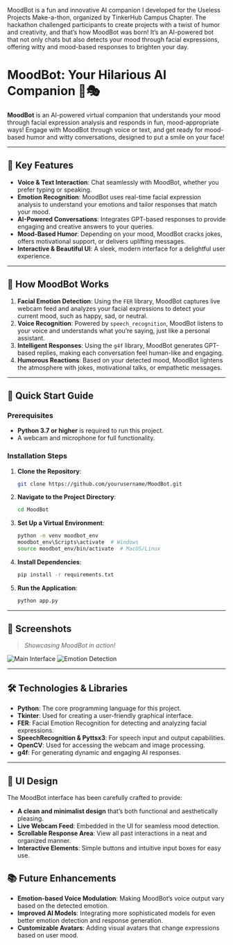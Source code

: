 
MoodBot is a fun and innovative AI companion I developed for the Useless Projects Make-a-thon, organized by TinkerHub Campus Chapter. The hackathon challenged participants to create projects with a twist of humor and creativity, and that’s how MoodBot was born! It’s an AI-powered bot that not only chats but also detects your mood through facial expressions, offering witty and mood-based responses to brighten your day.

# MoodBot: Your Hilarious AI Companion 🤖🎭

**MoodBot** is an AI-powered virtual companion that understands your mood through facial expression analysis and responds in fun, mood-appropriate ways! Engage with MoodBot through voice or text, and get ready for mood-based humor and witty conversations, designed to put a smile on your face!

---

## 🌟 Key Features
- **Voice & Text Interaction**: Chat seamlessly with MoodBot, whether you prefer typing or speaking.
- **Emotion Recognition**: MoodBot uses real-time facial expression analysis to understand your emotions and tailor responses that match your mood.
- **AI-Powered Conversations**: Integrates GPT-based responses to provide engaging and creative answers to your queries.
- **Mood-Based Humor**: Depending on your mood, MoodBot cracks jokes, offers motivational support, or delivers uplifting messages.
- **Interactive & Beautiful UI**: A sleek, modern interface for a delightful user experience.

---

## 🤖 How MoodBot Works
1. **Facial Emotion Detection**: Using the `FER` library, MoodBot captures live webcam feed and analyzes your facial expressions to detect your current mood, such as happy, sad, or neutral.
2. **Voice Recognition**: Powered by `speech_recognition`, MoodBot listens to your voice and understands what you’re saying, just like a personal assistant.
3. **Intelligent Responses**: Using the `g4f` library, MoodBot generates GPT-based replies, making each conversation feel human-like and engaging.
4. **Humorous Reactions**: Based on your detected mood, MoodBot lightens the atmosphere with jokes, motivational talks, or empathetic messages.

---

## 🚀 Quick Start Guide

### Prerequisites
- **Python 3.7 or higher** is required to run this project.
- A webcam and microphone for full functionality.

### Installation Steps
1. **Clone the Repository**:
   ```bash
   git clone https://github.com/yourusername/MoodBot.git
   ```
2. **Navigate to the Project Directory**:
   ```bash
   cd MoodBot
   ```
3. **Set Up a Virtual Environment**:
   ```bash
   python -m venv moodbot_env
   moodbot_env\Scripts\activate  # Windows
   source moodbot_env/bin/activate  # MacOS/Linux
   ```
4. **Install Dependencies**:
   ```bash
   pip install -r requirements.txt
   ```
5. **Run the Application**:
   ```bash
   python app.py
   ```

---

## 📸 Screenshots
> *Showcasing MoodBot in action!*

![Main Interface](link-to-main-interface-screenshot)
![Emotion Detection](link-to-emotion-detection-screenshot)

---

## 🛠 Technologies & Libraries
- **Python**: The core programming language for this project.
- **Tkinter**: Used for creating a user-friendly graphical interface.
- **FER**: Facial Emotion Recognition for detecting and analyzing facial expressions.
- **SpeechRecognition & Pyttsx3**: For speech input and output capabilities.
- **OpenCV**: Used for accessing the webcam and image processing.
- **g4f**: For generating dynamic and engaging AI responses.

---

## 🎨 UI Design
The MoodBot interface has been carefully crafted to provide:
- **A clean and minimalist design** that’s both functional and aesthetically pleasing.
- **Live Webcam Feed**: Embedded in the UI for seamless mood detection.
- **Scrollable Response Area**: View all past interactions in a neat and organized manner.
- **Interactive Elements**: Simple buttons and intuitive input boxes for easy use.

## 📚 Future Enhancements
- **Emotion-based Voice Modulation**: Making MoodBot’s voice output vary based on the detected emotion.
- **Improved AI Models**: Integrating more sophisticated models for even better emotion detection and response generation.
- **Customizable Avatars**: Adding visual avatars that change expressions based on user mood.
